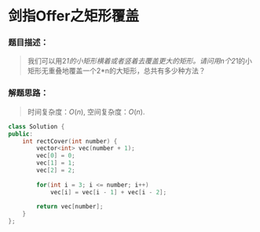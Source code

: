 # 剑指Offer之矩形覆盖


### 题目描述：

> 我们可以用2*1的小矩形横着或者竖着去覆盖更大的矩形。请问用n个2*1的小矩形无重叠地覆盖一个2*n的大矩形，总共有多少种方法？

<!--more-->

### 解题思路：

> 时间复杂度：$O(n)$, 空间复杂度：$O(n)$.

```C++
class Solution {
public:
    int rectCover(int number) {
        vector<int> vec(number + 1);
        vec[0] = 0;
        vec[1] = 1;
        vec[2] = 2;
        
        for(int i = 3; i <= number; i++)
            vec[i] = vec[i - 1] + vec[i - 2];
        
        return vec[number];
    }
};
```


